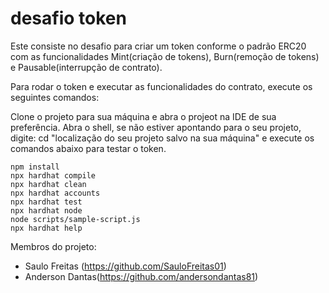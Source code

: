 # desafio token 

Este consiste no desafio para criar um token conforme o padrão ERC20 com as funcionalidades Mint(criação de tokens), Burn(remoção de tokens) e Pausable(interrupção de contrato). 

Para rodar o token e executar as funcionalidades do contrato, execute os seguintes comandos:

Clone o projeto para sua máquina e abra o projeot na IDE de sua preferência. Abra o shell, se não estiver apontando para o seu projeto, digite: cd "localização do seu projeto salvo na sua máquina" e execute os comandos abaixo para testar o token.

```shell
npm install
npx hardhat compile
npx hardhat clean
npx hardhat accounts
npx hardhat test
npx hardhat node
node scripts/sample-script.js
npx hardhat help
```

Membros do projeto:
- Saulo Freitas (https://github.com/SauloFreitas01)
- Anderson Dantas(https://github.com/andersondantas81)
